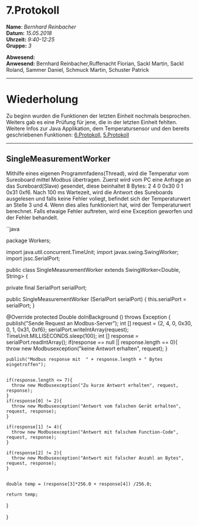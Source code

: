 # 7.Protokoll  
  
  **Name**:  *Bernhard Reinbacher*  
  **Datum:** *15.05.2018*  
  **Uhrzeit:** *9:40-12:25*  
  **Gruppe:** *3*  
  
   
    
 **Abwesend:**   
 **Anwesend:** Bernhard Reinbacher,Ruffenacht Florian, Sackl Martin, Sackl Roland, Sammer Daniel, Schmuck Martin, Schuster Patrick  
 ***********************************************************************************************************************************  
 
# Wiederholung  
Zu beginn wurden die Funktionen der letzten Einheit nochmals besprochen. Weiters gab es eine Prüfung für jene, die in der letzten Einheit fehlten. Weitere Infos zur Java Applikation, dem Temperatursensor und den bereits geschriebenen Funktionen: [6.Protokoll](/reibem14/README_20_03_2018.md), [5.Protokoll](README_13_03_2018.md)  
***********************************************************************************************************************************  
## SingleMeasurementWorker  
Mithilfe eines eigenen Programmfadens(Thread), wird die Temperatur vom Sureoboard mittel Modbus übertragen. Zuerst wird vom PC eine Anfrage an das Sureboard(Slave) gesendet, diese beinhaltet 8 Bytes: 2 4 0 0x30 0 1 0x31 0xf6. Nach 100 ms Wartezeit, wird die Antwort des Sureboards ausgelesen und falls keine Fehler voliegt, befindet sich der Temperaturwert an Stelle 3 und 4. Wenn dies alles funktioniert hat, wird der Temperaturwert berechnet. Falls etwaige Fehler auftreten, wird eine Exception geworfen und der Fehler behandelt.  
  
  ``java  
    
package Workers;

import java.util.concurrent.TimeUnit;
import javax.swing.SwingWorker;
import jssc.SerialPort;



public class SingleMeasurementWorker extends SwingWorker<Double, String>
{
  
  private final SerialPort serialPort;


  public SingleMeasurementWorker (SerialPort serialPort)
  {
    this.serialPort = serialPort;
  }
  
  

  @Override
  protected Double doInBackground () throws Exception
  {
    publish("Sende Request an Modbus-Server");
    int [] request = {2, 4, 0, 0x30, 0, 1, 0x31, 0xf6};
    serialPort.writeIntArray(request);
    TimeUnit.MILLISECONDS.sleep(100);
    int [] response = serialPort.readIntArray();
    if(response == null || response.length == 0){
      throw new Modbusexception("keine Antwort erhalten", request);
    }
    
    publish("Modbus response mit  " + response.length + " Bytes eingetroffen");
    
    
    if(response.length <= 7){
      throw new Modbusexception("Zu kurze Antwort erhalten", request, response);
    }
    if(response[0] != 2){
      throw new Modbusexception("Antwort vom falschen Gerät erhalten", request, response);
    }
    
    if(response[1] != 4){
      throw new Modbusexception("Antwort mit falschem Function-Code", request, response);
    }
    
    if(response[2] != 2){
      throw new Modbusexception("Antwort mit falscher Anzahl an Bytes", request, response);
    }
    
    
    double temp = (response[3]*256.0 + response[4]) /256.0;
    
    return temp;
    
    
  }
  
}
  ```
